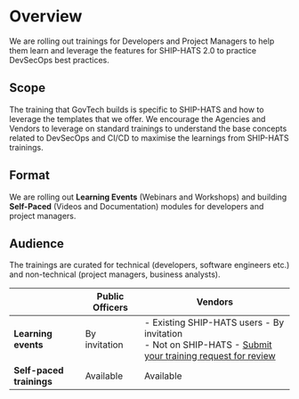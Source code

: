 # Overview


We are rolling out trainings for Developers and Project Managers to help them learn and leverage the features for SHIP-HATS 2.0 to practice DevSecOps best practices.



## Scope  

The training that GovTech builds is specific to SHIP-HATS and how to leverage the templates that we offer. We encourage the Agencies and Vendors to leverage on standard trainings to understand the base concepts related to DevSecOps and CI/CD to maximise the learnings from SHIP-HATS trainings.


## Format

We are rolling out **Learning Events** (Webinars and Workshops) and building **Self-Paced** (Videos and Documentation) modules  for developers and project managers.


## Audience
The trainings are curated for technical (developers, software engineers etc.) and non-technical (project managers, business analysts).


||Public Officers|Vendors
|---|---|---|
**Learning events**|By invitation|- Existing SHIP-HATS users - By invitation  <br>- Not on SHIP-HATS - [Submit your training request for review](https://go.gov.sg/she)
**Self-paced trainings**|Available|Available
